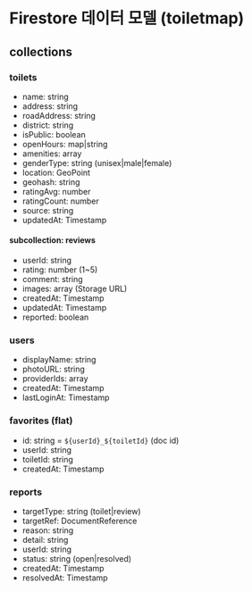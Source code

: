 # Firestore 데이터 모델 (toiletmap)

## collections

### toilets
- name: string
- address: string
- roadAddress: string
- district: string
- isPublic: boolean
- openHours: map|string
- amenities: array<string>
- genderType: string (unisex|male|female)
- location: GeoPoint
- geohash: string
- ratingAvg: number
- ratingCount: number
- source: string
- updatedAt: Timestamp

#### subcollection: reviews
- userId: string
- rating: number (1~5)
- comment: string
- images: array<string> (Storage URL)
- createdAt: Timestamp
- updatedAt: Timestamp
- reported: boolean

### users
- displayName: string
- photoURL: string
- providerIds: array<string>
- createdAt: Timestamp
- lastLoginAt: Timestamp

### favorites (flat)
- id: string = `${userId}_${toiletId}` (doc id)
- userId: string
- toiletId: string
- createdAt: Timestamp

### reports
- targetType: string (toilet|review)
- targetRef: DocumentReference
- reason: string
- detail: string
- userId: string
- status: string (open|resolved)
- createdAt: Timestamp
- resolvedAt: Timestamp
